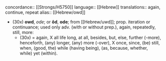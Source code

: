 concordance:: [[Strongs/H5750]] 
language:: [[Hebrew]] 
translations:: again, continue, repeat
alias:: [[Hebrew/owd]]

- (30x) **owd**, *ode*; or **ôd**, **ode**; from [[Hebrew/uwd]]; prop. iteration or continuance; used only adv. (with or without prep.), again, repeatedly, still, more:
	- (30x) = again, X all life long, at all, besides, but, else, further (-more), henceforth, (any) longer, (any) more (-over), X once, since, (be) still, when, (good, the) while (having being), (as, because, whether, while) yet (within).